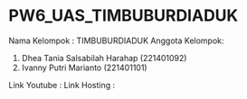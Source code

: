 # PW6_UAS_TIMBUBURDIADUK

Nama Kelompok : TIMBUBURDIADUK
Anggota Kelompok:
1. Dhea Tania Salsabilah Harahap (221401092)
2. Ivanny Putri Marianto (221401101)

Link Youtube :
Link Hosting :
